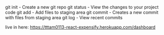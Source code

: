 git init - Create a new git repo
git status - View the changes to your project code
git add - Add files to staging area
git commit - Creates a new commit with files from staging area
git log - View recent commits

live in here: https://tttam0113-react-expensify.herokuapp.com/dashboard
